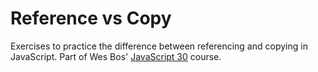 # Reference vs Copy

Exercises to practice the difference between referencing and copying in JavaScript. Part of Wes Bos'
[JavaScript 30](https://javascript30.com/) course.
